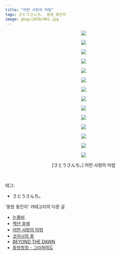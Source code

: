 ```yaml
---
title: "어떤 사랑의 마법"
tags: さとうさんち。 동방_동인지
image: ghap/2050/001.jpg
---
```

<div class="article">
<p style="text-align: center; clear: none; float: none;"><img src="{{ site.nasurl }}/ghap/2050/001.jpg"/></p>
<p style="text-align: center; clear: none; float: none;"><img src="{{ site.nasurl }}/ghap/2050/002.jpg"/></p>
<p style="text-align: center; clear: none; float: none;"><img src="{{ site.nasurl }}/ghap/2050/003.jpg"/></p>
<p style="text-align: center; clear: none; float: none;"><img src="{{ site.nasurl }}/ghap/2050/004.jpg"/></p>
<p style="text-align: center; clear: none; float: none;"><img src="{{ site.nasurl }}/ghap/2050/005.jpg"/></p>
<p style="text-align: center; clear: none; float: none;"><img src="{{ site.nasurl }}/ghap/2050/006.jpg"/></p>
<p style="text-align: center; clear: none; float: none;"><img src="{{ site.nasurl }}/ghap/2050/007.jpg"/></p>
<p style="text-align: center; clear: none; float: none;"><img src="{{ site.nasurl }}/ghap/2050/008.jpg"/></p>
<p style="text-align: center; clear: none; float: none;"><img src="{{ site.nasurl }}/ghap/2050/009.jpg"/></p>
<p style="text-align: center; clear: none; float: none;"><img src="{{ site.nasurl }}/ghap/2050/010.jpg"/></p>
<p style="text-align: center; clear: none; float: none;"><img src="{{ site.nasurl }}/ghap/2050/011.jpg"/></p>
<p style="text-align: center; clear: none; float: none;"><img src="{{ site.nasurl }}/ghap/2050/012.jpg"/></p>
<p style="text-align: center; clear: none; float: none;"><img src="{{ site.nasurl }}/ghap/2050/013.jpg"/></p>
<p style="text-align: center; clear: none; float: none;"><img src="{{ site.nasurl }}/ghap/2050/014.jpg"/></p>
<p style="text-align: center; clear: none; float: none;">[さとうさんち。] 어떤 사랑의 마법</p>
<p><br/></p>
</div><div class="tagTrail">
<p>태그: </p>
<ul>
<li>さとうさんち。</li>
</ul>
</div><div class="another">
<p>'동방 동인지' 카테고리의 다른 글</p>
<ul>
<li><a href="/2016-09-08-ghap_2052">눈물비</a></li>
<li><a href="/2016-09-08-ghap_2051">백년 후에</a></li>
<li><a href="/2016-09-08-ghap_2050">어떤 사랑의 마법</a></li>
<li><a href="/2016-09-08-ghap_2049">코이시의 꿈</a></li>
<li><a href="/2016-09-07-ghap_2043">BEYOND THE DAWN</a></li>
<li><a href="/2016-09-07-ghap_2042">동방청첩 - 그리하여도</a></li>
</ul>
</div><div class="cb_module cb_fluid">
<div class="cb_wrt cb_profile">
</div><!-- commentList close -->
</div>